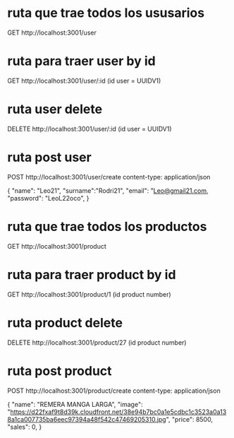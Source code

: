 
# ruta que trae todos los ususarios

GET http://localhost:3001/user   

###


# ruta para traer user by id
GET http://localhost:3001/user/:id (id user = UUIDV1)

###


# ruta user delete
DELETE http://localhost:3001/user/:id     (id user = UUIDV1)

###

# ruta post user
POST http://localhost:3001/user/create
content-type: application/json

{
        "name": "Leo21",
        "surname":"Rodri21",
        "email": "Leo@gmail21.com,
        "password": "LeoL22oco",
}




# ruta que trae todos los productos

GET http://localhost:3001/product

###


# ruta para traer product by id
GET http://localhost:3001/product/1 (id product number)

###


# ruta product delete
DELETE http://localhost:3001/product/27    (id product number)

###

# ruta post product
POST http://localhost:3001/product/create
content-type: application/json

 {
    "name": "REMERA MANGA LARGA",
    "image": "https://d22fxaf9t8d39k.cloudfront.net/38e94b7bc0a1e5cdbc1c3523a0a138a1ca007735ba6eec97394a48f542c47469205310.jpg",
    "price": 8500,
    "sales": 0,
  }


